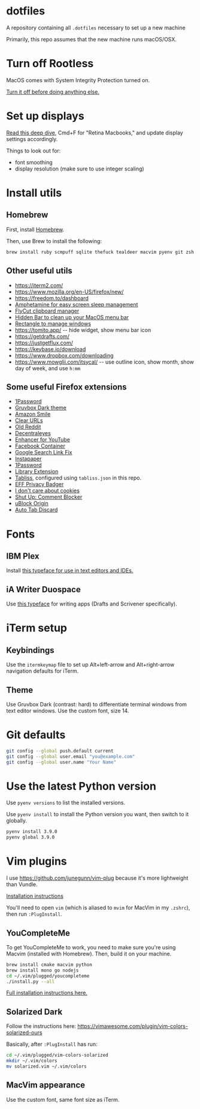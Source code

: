 # dotfiles
A repository containing all `.dotfiles` necessary to set up a new machine

Primarily, this repo assumes that the new machine runs macOS/OSX.

# Turn off Rootless

MacOS comes with System Integrity Protection turned on.

[Turn it off before doing anything else.](https://www.macworld.co.uk/how-to/mac/how-turn-off-mac-os-x-system-integrity-protection-rootless-3638975/)

# Set up displays

[Read this deep dive](https://tonsky.me/blog/monitors/), Cmd+F for "Retina Macbooks," and update display settings accordingly.

Things to look out for:
* font smoothing
* display resolution (make sure to use integer scaling)

# Install utils

## Homebrew

First, install [Homebrew](https://brew.sh/).

Then, use Brew to install the following:

```sh
brew install ruby scmpuff sqlite thefuck tealdeer macvim pyenv git zsh zsh-syntax-highlighting node htop jq ffmpeg youtube-dl
```

## Other useful utils

* https://iterm2.com/
* https://www.mozilla.org/en-US/firefox/new/
* https://freedom.to/dashboard
* [Amphetamine for easy screen sleep management](https://apps.apple.com/us/app/amphetamine/id937984704?mt=12)
* [FlyCut clipboard manager](https://apps.apple.com/us/app/flycut-clipboard-manager/id442160987?mt=12)
* [Hidden Bar to clean up your MacOS menu bar](https://apps.apple.com/app/hidden-bar/id1452453066)
* [Rectangle to manage windows](https://github.com/rxhanson/Rectangle)
* https://tomito.app/ -- hide widget, show menu bar icon
* https://getdrafts.com/
* https://justgetflux.com/
* https://keybase.io/download
* https://www.dropbox.com/downloading
* https://www.mowglii.com/itsycal/ -- use outline icon, show month, show day of week, and use `h:mm`

## Some useful Firefox extensions

* [1Password](https://1password.com/browsers/firefox/)
* [Gruvbox Dark theme](https://addons.mozilla.org/en-US/firefox/addon/gruvbox-dark-theme/)
* [Amazon Smile](https://addons.mozilla.org/en-US/firefox/addon/amazon-smile)
* [Clear URLs](https://addons.mozilla.org/en-US/firefox/addon/clearurls)
* [Old Reddit](https://addons.mozilla.org/en-US/firefox/addon/old-reddit-redirect/)
* [Decentraleyes](https://addons.mozilla.org/en-US/firefox/addon/decentraleyes)
* [Enhancer for YouTube](https://addons.mozilla.org/en-US/firefox/addon/enhancer-for-youtube)
* [Facebook Container](https://addons.mozilla.org/en-US/firefox/addon/facebook-container)
* [Google Search Link Fix](https://addons.mozilla.org/en-US/firefox/addon/google-search-link-fix)
* [Instapaper](https://addons.mozilla.org/en-US/firefox/addon/instapaper-official)
* [1Password](https://addons.mozilla.org/en-US/firefox/addon/1password-x-password-manager/)
* [Library Extension](https://addons.mozilla.org/en-US/firefox/addon/libraryextension)
* [Tabliss](https://addons.mozilla.org/en-US/firefox/addon/tabliss/?utm_source=addons.mozilla.org&utm_medium=referral&utm_content=search), configured using `tabliss.json` in this repo.
* [EFF Privacy Badger](https://addons.mozilla.org/en-US/firefox/addon/privacy-badger17)
* [I don't care about cookies](https://addons.mozilla.org/en-US/firefox/addon/i-dont-care-about-cookies/)
* [Shut Up: Comment Blocker](https://addons.mozilla.org/en-US/firefox/addon/shut-up-comment-blocker)
* [uBlock Origin](https://addons.mozilla.org/en-US/firefox/addon/ublock-origin)
* [Auto Tab Discard](https://addons.mozilla.org/en-US/firefox/addon/auto-tab-discard)

# Fonts

## IBM Plex

Install [this typeface for use in text editors and IDEs.](https://www.ibm.com/plex/)

## iA Writer Duospace

Use [this typeface](https://github.com/iaolo/iA-Fonts/tree/master/iA%20Writer%20Duospace) for writing apps (Drafts and Scrivener specifically).

# iTerm setup

## Keybindings

Use the `itermkeymap` file to set up Alt+left-arrow and Alt+right-arrow navigation defaults for iTerm.

## Theme

Use Gruvbox Dark (contrast: hard) to differentiate terminal windows from text editor windows. Use the custom font, size 14.

# Git defaults

```sh
git config --global push.default current
git config --global user.email "you@example.com"
git config --global user.name "Your Name"
```

# Use the latest Python version

Use `pyenv versions` to list the installed versions.

Use `pyenv install` to install the Python version you want, then switch to it globally.

```sh
pyenv install 3.9.0
pyenv global 3.9.0
```

# Vim plugins

I use https://github.com/junegunn/vim-plug because it's more lightweight than Vundle.

[Installation instructions](https://github.com/junegunn/vim-plug#installation)

You'll need to open `vim` (which is aliased to `mvim` for MacVim in my `.zshrc`), then run `:PlugInstall`.

## YouCompleteMe

To get YouCompleteMe to work, you need to make sure you're using Macvim (installed with Homebrew). Then, build it on your machine.

```sh
brew install cmake macvim python
brew install mono go nodejs
cd ~/.vim/plugged/youcompleteme
./install.py --all
```

[Full installation instructions here.](https://github.com/ycm-core/YouCompleteMe#installation)

## Solarized Dark

Follow the instructions here: https://vimawesome.com/plugin/vim-colors-solarized-ours

Basically, after `:PlugInstall` has run:

```sh
cd ~/.vim/plugged/vim-colors-solarized
mkdir ~/.vim/colors
mv solarized.vim ~/.vim/colors
```

## MacVim appearance

Use the custom font, same font size as iTerm.
